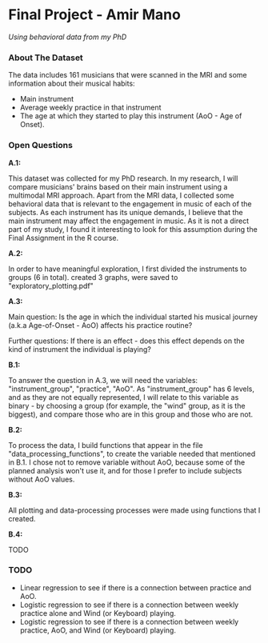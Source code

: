 # Final Project - Amir Mano #
*Using behavioral data from my PhD*

### About The Dataset ###
The data includes 161 musicians that were scanned in the MRI and some information about their musical habits:
- Main instrument
- Average weekly practice in that instrument
- The age at which they started to play this instrument (AoO - Age of Onset).

### Open Questions ###
**A.1:**

This dataset was collected for my PhD research. 
In my research, I will compare musicians' brains based on their main instrument using a multimodal MRI approach. 
Apart from the MRI data, I collected some behavioral data that is relevant to the engagement in music of each of the subjects. 
As each instrument has its unique demands, I believe that the main instrument may affect the engagement in music. 
As it is not a direct part of my study, I found it interesting to look for this assumption during the Final Assignment in the R course.  


**A.2:**

In order to have meaningful exploration, I first divided the instruments to groups (6 in total).
created 3 graphs, were saved to "exploratory_plotting.pdf"


**A.3:**

Main question:
Is the age in which the individual started his musical journey (a.k.a Age-of-Onset - AoO) affects his practice routine?

Further questions:
If there is an effect - does this effect depends on the kind of instrument the individual is playing?


**B.1:**

To answer the question in A.3, we will need the variables: "instrument_group", "practice", "AoO".
As "instrument_group" has 6 levels, and as they are not equally represented, I will relate to this variable as binary - 
by choosing a group (for example, the "wind" group, as it is the biggest), and compare those who are in this group and those who are not.


**B.2:**

To process the data, I build functions that appear in the file "data_processing_functions", to create the variable needed that mentioned in B.1.
I chose not to remove variable without AoO, because some of the planned analysis won't use it, and for those I prefer to include subjects without AoO values.


**B.3:**

All plotting and data-processing processes were made using functions that I created.


**B.4:**

TODO



### TODO ###
- Linear regression to see if there is a connection between practice and AoO.
- Logistic regression to see if there is a connection between weekly practice alone and Wind (or Keyboard) playing.
- Logistic regression to see if there is a connection between weekly practice, AoO, and Wind (or Keyboard) playing.